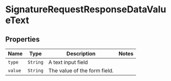 

# SignatureRequestResponseDataValueText



## Properties

| Name | Type | Description | Notes |
|------------ | ------------- | ------------- | -------------|
| `type` | ```String``` |  A text input field  |  |
| `value` | ```String``` |  The value of the form field.  |  |



